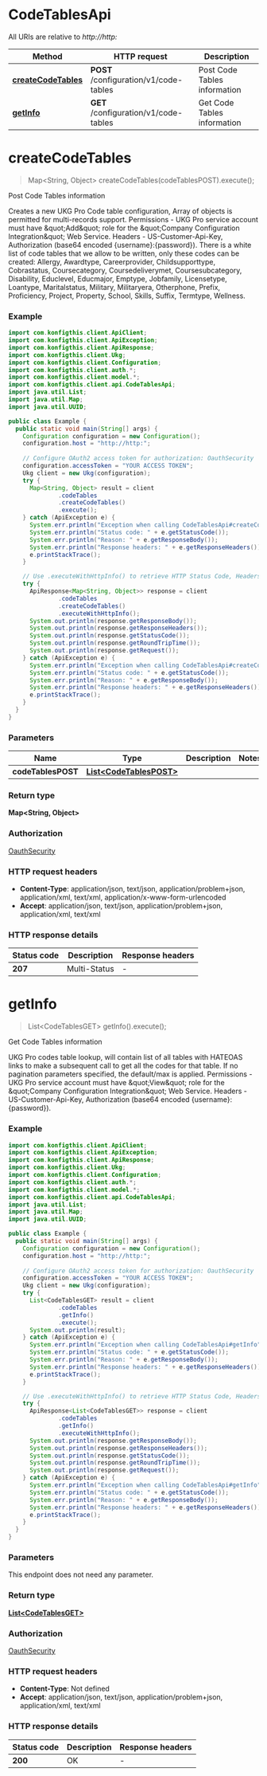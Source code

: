 # CodeTablesApi

All URIs are relative to *http://http:*

| Method | HTTP request | Description |
|------------- | ------------- | -------------|
| [**createCodeTables**](CodeTablesApi.md#createCodeTables) | **POST** /configuration/v1/code-tables | Post Code Tables information |
| [**getInfo**](CodeTablesApi.md#getInfo) | **GET** /configuration/v1/code-tables | Get Code Tables information |


<a name="createCodeTables"></a>
# **createCodeTables**
> Map&lt;String, Object&gt; createCodeTables(codeTablesPOST).execute();

Post Code Tables information

Creates a new UKG Pro Code table configuration, Array of objects is permitted for multi-records support. Permissions - UKG Pro service account must have \&quot;Add\&quot; role for the \&quot;Company Configuration Integration\&quot; Web Service. Headers - US-Customer-Api-Key, Authorization (base64 encoded {username}:{password}). There is a white list of code tables that we allow to be written, only these codes can be created: Allergy, Awardtype, Careerprovider, Childsupporttype, Cobrastatus, Coursecategory, Coursedeliverymet, Coursesubcategory, Disability, Educlevel, Educmajor, Emptype, Jobfamily, Licensetype, Loantype, Maritalstatus, Military, Militaryera, Otherphone, Prefix, Proficiency, Project, Property, School, Skills, Suffix, Termtype, Wellness.

### Example
```java
import com.konfigthis.client.ApiClient;
import com.konfigthis.client.ApiException;
import com.konfigthis.client.ApiResponse;
import com.konfigthis.client.Ukg;
import com.konfigthis.client.Configuration;
import com.konfigthis.client.auth.*;
import com.konfigthis.client.model.*;
import com.konfigthis.client.api.CodeTablesApi;
import java.util.List;
import java.util.Map;
import java.util.UUID;

public class Example {
  public static void main(String[] args) {
    Configuration configuration = new Configuration();
    configuration.host = "http://http:";
    
    // Configure OAuth2 access token for authorization: OauthSecurity
    configuration.accessToken = "YOUR ACCESS TOKEN";
    Ukg client = new Ukg(configuration);
    try {
      Map<String, Object> result = client
              .codeTables
              .createCodeTables()
              .execute();
    } catch (ApiException e) {
      System.err.println("Exception when calling CodeTablesApi#createCodeTables");
      System.err.println("Status code: " + e.getStatusCode());
      System.err.println("Reason: " + e.getResponseBody());
      System.err.println("Response headers: " + e.getResponseHeaders());
      e.printStackTrace();
    }

    // Use .executeWithHttpInfo() to retrieve HTTP Status Code, Headers and Request
    try {
      ApiResponse<Map<String, Object>> response = client
              .codeTables
              .createCodeTables()
              .executeWithHttpInfo();
      System.out.println(response.getResponseBody());
      System.out.println(response.getResponseHeaders());
      System.out.println(response.getStatusCode());
      System.out.println(response.getRoundTripTime());
      System.out.println(response.getRequest());
    } catch (ApiException e) {
      System.err.println("Exception when calling CodeTablesApi#createCodeTables");
      System.err.println("Status code: " + e.getStatusCode());
      System.err.println("Reason: " + e.getResponseBody());
      System.err.println("Response headers: " + e.getResponseHeaders());
      e.printStackTrace();
    }
  }
}

```

### Parameters

| Name | Type | Description  | Notes |
|------------- | ------------- | ------------- | -------------|
| **codeTablesPOST** | [**List&lt;CodeTablesPOST&gt;**](CodeTablesPOST.md)|  | |

### Return type

**Map&lt;String, Object&gt;**

### Authorization

[OauthSecurity](../README.md#OauthSecurity)

### HTTP request headers

 - **Content-Type**: application/json, text/json, application/problem+json, application/xml, text/xml, application/x-www-form-urlencoded
 - **Accept**: application/json, text/json, application/problem+json, application/xml, text/xml

### HTTP response details
| Status code | Description | Response headers |
|-------------|-------------|------------------|
| **207** | Multi-Status |  -  |

<a name="getInfo"></a>
# **getInfo**
> List&lt;CodeTablesGET&gt; getInfo().execute();

Get Code Tables information

UKG Pro codes table lookup, will contain list of all tables with HATEOAS links to make a subsequent call to get all the codes for that table. If no pagination parameters specified, the default/max is applied. Permissions - UKG Pro service account must have \&quot;View\&quot; role for the \&quot;Company Configuration Integration\&quot; Web Service. Headers - US-Customer-Api-Key, Authorization (base64 encoded {username}:{password}).

### Example
```java
import com.konfigthis.client.ApiClient;
import com.konfigthis.client.ApiException;
import com.konfigthis.client.ApiResponse;
import com.konfigthis.client.Ukg;
import com.konfigthis.client.Configuration;
import com.konfigthis.client.auth.*;
import com.konfigthis.client.model.*;
import com.konfigthis.client.api.CodeTablesApi;
import java.util.List;
import java.util.Map;
import java.util.UUID;

public class Example {
  public static void main(String[] args) {
    Configuration configuration = new Configuration();
    configuration.host = "http://http:";
    
    // Configure OAuth2 access token for authorization: OauthSecurity
    configuration.accessToken = "YOUR ACCESS TOKEN";
    Ukg client = new Ukg(configuration);
    try {
      List<CodeTablesGET> result = client
              .codeTables
              .getInfo()
              .execute();
      System.out.println(result);
    } catch (ApiException e) {
      System.err.println("Exception when calling CodeTablesApi#getInfo");
      System.err.println("Status code: " + e.getStatusCode());
      System.err.println("Reason: " + e.getResponseBody());
      System.err.println("Response headers: " + e.getResponseHeaders());
      e.printStackTrace();
    }

    // Use .executeWithHttpInfo() to retrieve HTTP Status Code, Headers and Request
    try {
      ApiResponse<List<CodeTablesGET>> response = client
              .codeTables
              .getInfo()
              .executeWithHttpInfo();
      System.out.println(response.getResponseBody());
      System.out.println(response.getResponseHeaders());
      System.out.println(response.getStatusCode());
      System.out.println(response.getRoundTripTime());
      System.out.println(response.getRequest());
    } catch (ApiException e) {
      System.err.println("Exception when calling CodeTablesApi#getInfo");
      System.err.println("Status code: " + e.getStatusCode());
      System.err.println("Reason: " + e.getResponseBody());
      System.err.println("Response headers: " + e.getResponseHeaders());
      e.printStackTrace();
    }
  }
}

```

### Parameters
This endpoint does not need any parameter.

### Return type

[**List&lt;CodeTablesGET&gt;**](CodeTablesGET.md)

### Authorization

[OauthSecurity](../README.md#OauthSecurity)

### HTTP request headers

 - **Content-Type**: Not defined
 - **Accept**: application/json, text/json, application/problem+json, application/xml, text/xml

### HTTP response details
| Status code | Description | Response headers |
|-------------|-------------|------------------|
| **200** | OK |  -  |

